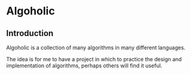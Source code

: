# Algoholic #

## Introduction ##

Algoholic is a collection of many algorithms in many different languages.

The idea is for me to have a project in which to practice the design and implementation of
algorithms, perhaps others will find it useful.
